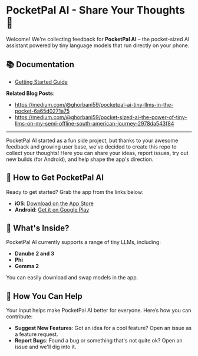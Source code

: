# PocketPal AI - Share Your Thoughts 🚀

Welcome! We're collecting feedback for **PocketPal AI** – the pocket-sized AI assistant powered by tiny language models that run directly on your phone.

## 📚 Documentation

- [Getting Started Guide](docs/getting_started.md)

**Related Blog Posts**:

- https://medium.com/@ghorbani59/pocketpal-ai-tiny-llms-in-the-pocket-6a65d0271a75
- https://medium.com/@ghorbani59/pocket-sized-ai-the-power-of-tiny-llms-on-my-semi-offline-south-american-journey-2978da543f84
  
---

PocketPal AI started as a fun side project, but thanks to your awesome feedback and growing user base, we've decided to create this repo to collect your thoughts! 
Here you can share your ideas, report issues, try out new builds (for Android), and help shape the app's direction.

## 📲 How to Get PocketPal AI

Ready to get started? Grab the app from the links below:

- **iOS**: [Download on the App Store](https://apps.apple.com/us/app/pocketpal-ai/id6502579498)
- **Android**: [Get it on Google Play ](https://play.google.com/store/apps/details?id=com.pocketpalai)

## 🧠 What's Inside?

PocketPal AI currently supports a range of tiny LLMs, including:

- **Danube 2 and 3**
- **Phi**
- **Gemma 2**

You can easily download and swap models in the app.

## 🌟 How You Can Help

Your input helps make PocketPal AI better for everyone. Here’s how you can contribute:

- **Suggest New Features**: Got an idea for a cool feature? Open an issue as a feature request.
- **Report Bugs**: Found a bug or something that's not quite ok? Open an issue and we'll dig into it.


